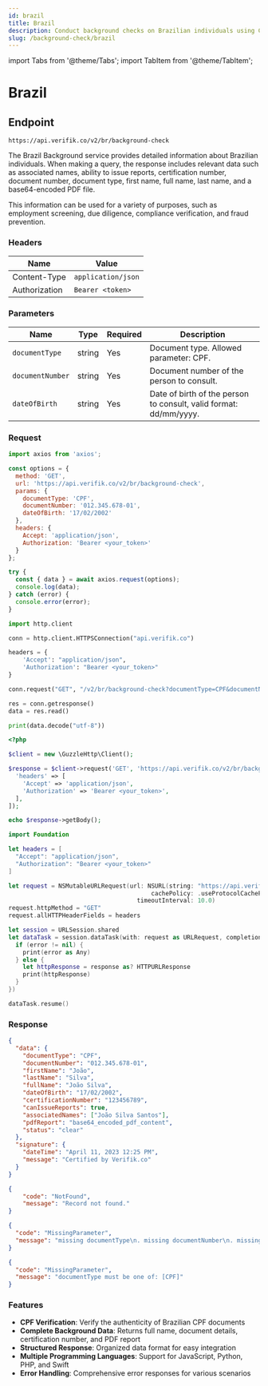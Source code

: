 ```yaml
---
id: brazil
title: Brazil
description: Conduct background checks on Brazilian individuals using CPF
slug: /background-check/brazil
---
```


import Tabs from '@theme/Tabs';
import TabItem from '@theme/TabItem';

# Brazil

## Endpoint

```
https://api.verifik.co/v2/br/background-check
```

The Brazil Background service provides detailed information about Brazilian individuals. When making a query, the response includes relevant data such as associated names, ability to issue reports, certification number, document number, document type, first name, full name, last name, and a base64-encoded PDF file.

This information can be used for a variety of purposes, such as employment screening, due diligence, compliance verification, and fraud prevention.

### Headers

| Name          | Value              |
| ------------- | ------------------ |
| Content-Type  | `application/json` |
| Authorization | `Bearer <token>`   |

### Parameters

| Name           | Type    | Required | Description                                    |
| -------------- | ------- | -------- | ---------------------------------------------- |
| `documentType` | string  | Yes      | Document type. Allowed parameter: CPF. |
| `documentNumber` | string | Yes      | Document number of the person to consult. |
| `dateOfBirth` | string | Yes      | Date of birth of the person to consult, valid format: dd/mm/yyyy. |

### Request

<Tabs>
  <TabItem value="javascript" label="JavaScript">

```javascript
import axios from 'axios';

const options = {
  method: 'GET',
  url: 'https://api.verifik.co/v2/br/background-check',
  params: {
    documentType: 'CPF',
    documentNumber: '012.345.678-01',
    dateOfBirth: '17/02/2002'
  },
  headers: {
    Accept: 'application/json',
    Authorization: 'Bearer <your_token>'
  }
};

try {
  const { data } = await axios.request(options);
  console.log(data);
} catch (error) {
  console.error(error);
}
```

  </TabItem>
  <TabItem value="python" label="Python">

```python
import http.client

conn = http.client.HTTPSConnection("api.verifik.co")

headers = {
    'Accept': "application/json",
    'Authorization': "Bearer <your_token>"
}

conn.request("GET", "/v2/br/background-check?documentType=CPF&documentNumber=012.345.678-01&dateOfBirth=17/02/2002", headers=headers)

res = conn.getresponse()
data = res.read()

print(data.decode("utf-8"))
```

  </TabItem>
  <TabItem value="php" label="PHP">

```php
<?php

$client = new \GuzzleHttp\Client();

$response = $client->request('GET', 'https://api.verifik.co/v2/br/background-check?documentType=CPF&documentNumber=012.345.678-01&dateOfBirth=17/02/2002', [
  'headers' => [
    'Accept' => 'application/json',
    'Authorization' => 'Bearer <your_token>',
  ],
]);

echo $response->getBody();
```

  </TabItem>
  <TabItem value="swift" label="Swift">

```swift
import Foundation

let headers = [
  "Accept": "application/json",
  "Authorization": "Bearer <your_token>"
]

let request = NSMutableURLRequest(url: NSURL(string: "https://api.verifik.co/v2/br/background-check?documentType=CPF&documentNumber=012.345.678-01&dateOfBirth=17/02/2002")! as URL,
                                        cachePolicy: .useProtocolCachePolicy,
                                    timeoutInterval: 10.0)
request.httpMethod = "GET"
request.allHTTPHeaderFields = headers

let session = URLSession.shared
let dataTask = session.dataTask(with: request as URLRequest, completionHandler: { (data, response, error) -> Void in
  if (error != nil) {
    print(error as Any)
  } else {
    let httpResponse = response as? HTTPURLResponse
    print(httpResponse)
  }
})

dataTask.resume()
```

  </TabItem>
</Tabs>

### Response

<Tabs>
  <TabItem value="200" label="200">

```json
{
  "data": {
    "documentType": "CPF",
    "documentNumber": "012.345.678-01",
    "firstName": "João",
    "lastName": "Silva",
    "fullName": "João Silva",
    "dateOfBirth": "17/02/2002",
    "certificationNumber": "123456789",
    "canIssueReports": true,
    "associatedNames": ["João Silva Santos"],
    "pdfReport": "base64_encoded_pdf_content",
    "status": "clear"
  },
  "signature": {
    "dateTime": "April 11, 2023 12:25 PM",
    "message": "Certified by Verifik.co"
  }
}
```

  </TabItem>
  <TabItem value="404" label="404">

```json
{
    "code": "NotFound",
    "message": "Record not found."
}
```

  </TabItem>
  <TabItem value="409" label="409">

```json
{
  "code": "MissingParameter",
  "message": "missing documentType\n. missing documentNumber\n. missing dateOfBirth\n"
}
```

  </TabItem>
  <TabItem value="409-2" label="409 (Invalid Type)">

```json
{
  "code": "MissingParameter",
  "message": "documentType must be one of: [CPF]"
}
```

  </TabItem>
</Tabs>

### Features

-   **CPF Verification**: Verify the authenticity of Brazilian CPF documents
-   **Complete Background Data**: Returns full name, document details, certification number, and PDF report
-   **Structured Response**: Organized data format for easy integration
-   **Multiple Programming Languages**: Support for JavaScript, Python, PHP, and Swift
-   **Error Handling**: Comprehensive error responses for various scenarios
